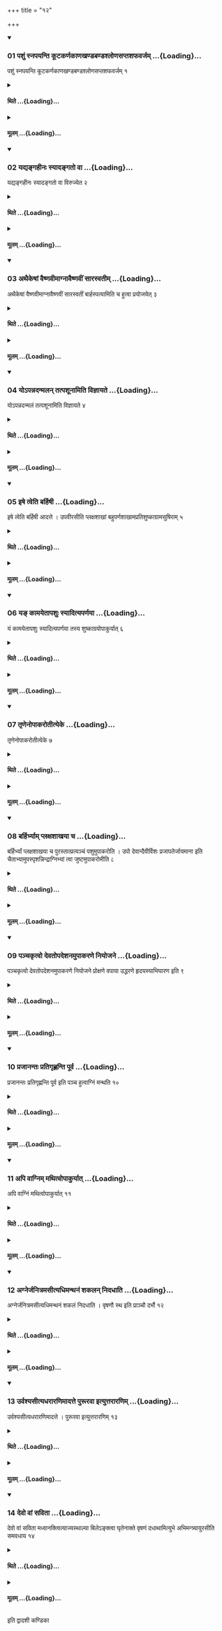 +++
title = "१२"

+++

<div class="js_include" includetitle="true" newlevelforh1="3" unfilled url="/vedAH_yajuH/taittirIyam/sUtram/ApastambaH/shrautam/vishvAsa-prastutiH/07/12/01_pashuM_snapayanti_kUTakarNakANakhaNDabaNDashloNasaptashaphavarjam.md">
<details open><summary><h3>01 पशुं स्नपयन्ति कूटकर्णकाणखण्डबण्डश्लोणसप्तशफवर्जम् ...{Loading}...</h3></summary>

पशुं स्नपयन्ति कूटकर्णकाणखण्डबण्डश्लोणसप्तशफवर्जम् १
</details>
</div>
<div class="js_include collapsed" newlevelforh1="4" title="थिते" unfilled url="/vedAH_yajuH/taittirIyam/sUtram/ApastambaH/shrautam/thite/07/12/01_pashuM_snapayanti_kUTakarNakANakhaNDabaNDashloNasaptashaphavarjam.md">
<details><summary><h4>थिते ...{Loading}...</h4></summary>

पशुं स्नपयन्ति कूटकर्णकाणखण्डबण्डश्लोणसप्तशफवर्जम् १
</details>
</div>
<div class="js_include collapsed" newlevelforh1="4" title="मूलम्" unfilled url="/vedAH_yajuH/taittirIyam/sUtram/ApastambaH/shrautam/mUlam/07/12/01_pashuM_snapayanti_kUTakarNakANakhaNDabaNDashloNasaptashaphavarjam.md">
<details><summary><h4>मूलम् ...{Loading}...</h4></summary>

पशुं स्नपयन्ति कूटकर्णकाणखण्डबण्डश्लोणसप्तशफवर्जम् १
</details>
</div>
<div class="js_include" includetitle="true" newlevelforh1="3" unfilled url="/vedAH_yajuH/taittirIyam/sUtram/ApastambaH/shrautam/vishvAsa-prastutiH/07/12/02_yadyangahInaH_syAdangato_vA.md">
<details open><summary><h3>02 यद्यङ्गहीनः स्यादङ्गतो वा ...{Loading}...</h3></summary>

यद्यङ्गहीनः स्यादङ्गतो वा विरुज्येत २
</details>
</div>
<div class="js_include collapsed" newlevelforh1="4" title="थिते" unfilled url="/vedAH_yajuH/taittirIyam/sUtram/ApastambaH/shrautam/thite/07/12/02_yadyangahInaH_syAdangato_vA.md">
<details><summary><h4>थिते ...{Loading}...</h4></summary>

यद्यङ्गहीनः स्यादङ्गतो वा विरुज्येत २
</details>
</div>
<div class="js_include collapsed" newlevelforh1="4" title="मूलम्" unfilled url="/vedAH_yajuH/taittirIyam/sUtram/ApastambaH/shrautam/mUlam/07/12/02_yadyangahInaH_syAdangato_vA.md">
<details><summary><h4>मूलम् ...{Loading}...</h4></summary>

यद्यङ्गहीनः स्यादङ्गतो वा विरुज्येत २
</details>
</div>
<div class="js_include" includetitle="true" newlevelforh1="3" unfilled url="/vedAH_yajuH/taittirIyam/sUtram/ApastambaH/shrautam/vishvAsa-prastutiH/07/12/03_athaikeShAM_vaiShNavImAgnAvaiShNavIM_sArasvatIm.md">
<details open><summary><h3>03 अथैकेषां वैष्णवीमाग्नावैष्णवीं सारस्वतीम् ...{Loading}...</h3></summary>

अथैकेषां वैष्णवीमाग्नावैष्णवीं सारस्वतीं बार्हस्पत्यामिति च हुत्वा प्रयोजयेत् ३
</details>
</div>
<div class="js_include collapsed" newlevelforh1="4" title="थिते" unfilled url="/vedAH_yajuH/taittirIyam/sUtram/ApastambaH/shrautam/thite/07/12/03_athaikeShAM_vaiShNavImAgnAvaiShNavIM_sArasvatIm.md">
<details><summary><h4>थिते ...{Loading}...</h4></summary>

अथैकेषां वैष्णवीमाग्नावैष्णवीं सारस्वतीं बार्हस्पत्यामिति च हुत्वा प्रयोजयेत् ३
</details>
</div>
<div class="js_include collapsed" newlevelforh1="4" title="मूलम्" unfilled url="/vedAH_yajuH/taittirIyam/sUtram/ApastambaH/shrautam/mUlam/07/12/03_athaikeShAM_vaiShNavImAgnAvaiShNavIM_sArasvatIm.md">
<details><summary><h4>मूलम् ...{Loading}...</h4></summary>

अथैकेषां वैष्णवीमाग्नावैष्णवीं सारस्वतीं बार्हस्पत्यामिति च हुत्वा प्रयोजयेत् ३
</details>
</div>
<div class="js_include" includetitle="true" newlevelforh1="3" unfilled url="/vedAH_yajuH/taittirIyam/sUtram/ApastambaH/shrautam/vishvAsa-prastutiH/07/12/04_yo-pannadanmalan_tatpashUnAmiti_vijnAyate.md">
<details open><summary><h3>04 योऽपन्नदन्मलन् तत्पशूनामिति विज्ञायते ...{Loading}...</h3></summary>

योऽपन्नदन्मलं तत्पशूनामिति विज्ञायते ४
</details>
</div>
<div class="js_include collapsed" newlevelforh1="4" title="थिते" unfilled url="/vedAH_yajuH/taittirIyam/sUtram/ApastambaH/shrautam/thite/07/12/04_yo-pannadanmalan_tatpashUnAmiti_vijnAyate.md">
<details><summary><h4>थिते ...{Loading}...</h4></summary>

योऽपन्नदन्मलं तत्पशूनामिति विज्ञायते ४
</details>
</div>
<div class="js_include collapsed" newlevelforh1="4" title="मूलम्" unfilled url="/vedAH_yajuH/taittirIyam/sUtram/ApastambaH/shrautam/mUlam/07/12/04_yo-pannadanmalan_tatpashUnAmiti_vijnAyate.md">
<details><summary><h4>मूलम् ...{Loading}...</h4></summary>

योऽपन्नदन्मलं तत्पशूनामिति विज्ञायते ४
</details>
</div>
<div class="js_include" includetitle="true" newlevelforh1="3" unfilled url="/vedAH_yajuH/taittirIyam/sUtram/ApastambaH/shrautam/vishvAsa-prastutiH/07/12/05_iShe_tveti_barhiShI.md">
<details open><summary><h3>05 इषे त्वेति बर्हिषी ...{Loading}...</h3></summary>

इषे त्वेति बर्हिषी आदत्ते । उपवीरसीति प्लक्षशाखां बहुपर्णशाखामप्रतिशुष्काग्रामसुषिराम् ५
</details>
</div>
<div class="js_include collapsed" newlevelforh1="4" title="थिते" unfilled url="/vedAH_yajuH/taittirIyam/sUtram/ApastambaH/shrautam/thite/07/12/05_iShe_tveti_barhiShI.md">
<details><summary><h4>थिते ...{Loading}...</h4></summary>

इषे त्वेति बर्हिषी आदत्ते । उपवीरसीति प्लक्षशाखां बहुपर्णशाखामप्रतिशुष्काग्रामसुषिराम् ५
</details>
</div>
<div class="js_include collapsed" newlevelforh1="4" title="मूलम्" unfilled url="/vedAH_yajuH/taittirIyam/sUtram/ApastambaH/shrautam/mUlam/07/12/05_iShe_tveti_barhiShI.md">
<details><summary><h4>मूलम् ...{Loading}...</h4></summary>

इषे त्वेति बर्हिषी आदत्ते । उपवीरसीति प्लक्षशाखां बहुपर्णशाखामप्रतिशुष्काग्रामसुषिराम् ५
</details>
</div>
<div class="js_include" includetitle="true" newlevelforh1="3" unfilled url="/vedAH_yajuH/taittirIyam/sUtram/ApastambaH/shrautam/vishvAsa-prastutiH/07/12/06_ya~N_kAmayetApashuH_syAdityaparNayA.md">
<details open><summary><h3>06 यङ् कामयेतापशुः स्यादित्यपर्णया ...{Loading}...</h3></summary>

यं कामयेतापशुः स्यादित्यपर्णया तस्य शुष्काग्रयोपाकुर्यात् ६
</details>
</div>
<div class="js_include collapsed" newlevelforh1="4" title="थिते" unfilled url="/vedAH_yajuH/taittirIyam/sUtram/ApastambaH/shrautam/thite/07/12/06_ya~N_kAmayetApashuH_syAdityaparNayA.md">
<details><summary><h4>थिते ...{Loading}...</h4></summary>

यं कामयेतापशुः स्यादित्यपर्णया तस्य शुष्काग्रयोपाकुर्यात् ६
</details>
</div>
<div class="js_include collapsed" newlevelforh1="4" title="मूलम्" unfilled url="/vedAH_yajuH/taittirIyam/sUtram/ApastambaH/shrautam/mUlam/07/12/06_ya~N_kAmayetApashuH_syAdityaparNayA.md">
<details><summary><h4>मूलम् ...{Loading}...</h4></summary>

यं कामयेतापशुः स्यादित्यपर्णया तस्य शुष्काग्रयोपाकुर्यात् ६
</details>
</div>
<div class="js_include" includetitle="true" newlevelforh1="3" unfilled url="/vedAH_yajuH/taittirIyam/sUtram/ApastambaH/shrautam/vishvAsa-prastutiH/07/12/07_tRNenopAkarotItyeke.md">
<details open><summary><h3>07 तृणेनोपाकरोतीत्येके ...{Loading}...</h3></summary>

तृणेनोपाकरोतीत्येके ७
</details>
</div>
<div class="js_include collapsed" newlevelforh1="4" title="थिते" unfilled url="/vedAH_yajuH/taittirIyam/sUtram/ApastambaH/shrautam/thite/07/12/07_tRNenopAkarotItyeke.md">
<details><summary><h4>थिते ...{Loading}...</h4></summary>

तृणेनोपाकरोतीत्येके ७
</details>
</div>
<div class="js_include collapsed" newlevelforh1="4" title="मूलम्" unfilled url="/vedAH_yajuH/taittirIyam/sUtram/ApastambaH/shrautam/mUlam/07/12/07_tRNenopAkarotItyeke.md">
<details><summary><h4>मूलम् ...{Loading}...</h4></summary>

तृणेनोपाकरोतीत्येके ७
</details>
</div>
<div class="js_include" includetitle="true" newlevelforh1="3" unfilled url="/vedAH_yajuH/taittirIyam/sUtram/ApastambaH/shrautam/vishvAsa-prastutiH/07/12/08_barhirbhyAm_plaxashAkhayA_cha.md">
<details open><summary><h3>08 बर्हिर्भ्याम् प्लक्षशाखया च ...{Loading}...</h3></summary>

बर्हिर्भ्यां प्लक्षशाखया च पुरस्तात्प्रत्यञ्चं पशुमुपाकरोति । उपो देवान्दैवीर्विशः प्रजापतेर्जायमाना इति चैताभ्यामुपस्पृशन्निन्द्राग्निभ्यां त्वा जुष्टमुपाकरोमीति ८
</details>
</div>
<div class="js_include collapsed" newlevelforh1="4" title="थिते" unfilled url="/vedAH_yajuH/taittirIyam/sUtram/ApastambaH/shrautam/thite/07/12/08_barhirbhyAm_plaxashAkhayA_cha.md">
<details><summary><h4>थिते ...{Loading}...</h4></summary>

बर्हिर्भ्यां प्लक्षशाखया च पुरस्तात्प्रत्यञ्चं पशुमुपाकरोति । उपो देवान्दैवीर्विशः प्रजापतेर्जायमाना इति चैताभ्यामुपस्पृशन्निन्द्राग्निभ्यां त्वा जुष्टमुपाकरोमीति ८
</details>
</div>
<div class="js_include collapsed" newlevelforh1="4" title="मूलम्" unfilled url="/vedAH_yajuH/taittirIyam/sUtram/ApastambaH/shrautam/mUlam/07/12/08_barhirbhyAm_plaxashAkhayA_cha.md">
<details><summary><h4>मूलम् ...{Loading}...</h4></summary>

बर्हिर्भ्यां प्लक्षशाखया च पुरस्तात्प्रत्यञ्चं पशुमुपाकरोति । उपो देवान्दैवीर्विशः प्रजापतेर्जायमाना इति चैताभ्यामुपस्पृशन्निन्द्राग्निभ्यां त्वा जुष्टमुपाकरोमीति ८
</details>
</div>
<div class="js_include" includetitle="true" newlevelforh1="3" unfilled url="/vedAH_yajuH/taittirIyam/sUtram/ApastambaH/shrautam/vishvAsa-prastutiH/07/12/09_panchakRtvo_devatopadeshanamupAkaraNe_niyojane.md">
<details open><summary><h3>09 पञ्चकृत्वो देवतोपदेशनमुपाकरणे नियोजने ...{Loading}...</h3></summary>

पञ्चकृत्वो देवतोपदेशनमुपाकरणे नियोजने प्रोक्षणे वपाया उद्धरणे हृदयस्याभिघारण इति ९
</details>
</div>
<div class="js_include collapsed" newlevelforh1="4" title="थिते" unfilled url="/vedAH_yajuH/taittirIyam/sUtram/ApastambaH/shrautam/thite/07/12/09_panchakRtvo_devatopadeshanamupAkaraNe_niyojane.md">
<details><summary><h4>थिते ...{Loading}...</h4></summary>

पञ्चकृत्वो देवतोपदेशनमुपाकरणे नियोजने प्रोक्षणे वपाया उद्धरणे हृदयस्याभिघारण इति ९
</details>
</div>
<div class="js_include collapsed" newlevelforh1="4" title="मूलम्" unfilled url="/vedAH_yajuH/taittirIyam/sUtram/ApastambaH/shrautam/mUlam/07/12/09_panchakRtvo_devatopadeshanamupAkaraNe_niyojane.md">
<details><summary><h4>मूलम् ...{Loading}...</h4></summary>

पञ्चकृत्वो देवतोपदेशनमुपाकरणे नियोजने प्रोक्षणे वपाया उद्धरणे हृदयस्याभिघारण इति ९
</details>
</div>
<div class="js_include" includetitle="true" newlevelforh1="3" unfilled url="/vedAH_yajuH/taittirIyam/sUtram/ApastambaH/shrautam/vishvAsa-prastutiH/07/12/10_prajAnantaH_pratigRhNanti_pUrva.md">
<details open><summary><h3>10 प्रजानन्तः प्रतिगृह्णन्ति पूर्व ...{Loading}...</h3></summary>

प्रजानन्तः प्रतिगृह्णन्ति पूर्व इति पञ्च हुत्वाग्निं मन्थति १०
</details>
</div>
<div class="js_include collapsed" newlevelforh1="4" title="थिते" unfilled url="/vedAH_yajuH/taittirIyam/sUtram/ApastambaH/shrautam/thite/07/12/10_prajAnantaH_pratigRhNanti_pUrva.md">
<details><summary><h4>थिते ...{Loading}...</h4></summary>

प्रजानन्तः प्रतिगृह्णन्ति पूर्व इति पञ्च हुत्वाग्निं मन्थति १०
</details>
</div>
<div class="js_include collapsed" newlevelforh1="4" title="मूलम्" unfilled url="/vedAH_yajuH/taittirIyam/sUtram/ApastambaH/shrautam/mUlam/07/12/10_prajAnantaH_pratigRhNanti_pUrva.md">
<details><summary><h4>मूलम् ...{Loading}...</h4></summary>

प्रजानन्तः प्रतिगृह्णन्ति पूर्व इति पञ्च हुत्वाग्निं मन्थति १०
</details>
</div>
<div class="js_include" includetitle="true" newlevelforh1="3" unfilled url="/vedAH_yajuH/taittirIyam/sUtram/ApastambaH/shrautam/vishvAsa-prastutiH/07/12/11_api_vAgnim_mathitvopAkuryAt.md">
<details open><summary><h3>11 अपि वाग्निम् मथित्वोपाकुर्यात् ...{Loading}...</h3></summary>

अपि वाग्निं मथित्वोपाकुर्यात् ११
</details>
</div>
<div class="js_include collapsed" newlevelforh1="4" title="थिते" unfilled url="/vedAH_yajuH/taittirIyam/sUtram/ApastambaH/shrautam/thite/07/12/11_api_vAgnim_mathitvopAkuryAt.md">
<details><summary><h4>थिते ...{Loading}...</h4></summary>

अपि वाग्निं मथित्वोपाकुर्यात् ११
</details>
</div>
<div class="js_include collapsed" newlevelforh1="4" title="मूलम्" unfilled url="/vedAH_yajuH/taittirIyam/sUtram/ApastambaH/shrautam/mUlam/07/12/11_api_vAgnim_mathitvopAkuryAt.md">
<details><summary><h4>मूलम् ...{Loading}...</h4></summary>

अपि वाग्निं मथित्वोपाकुर्यात् ११
</details>
</div>
<div class="js_include" includetitle="true" newlevelforh1="3" unfilled url="/vedAH_yajuH/taittirIyam/sUtram/ApastambaH/shrautam/vishvAsa-prastutiH/07/12/12_agnerjanitramasItyadhimanthanaM_shakalan_nidadhAti.md">
<details open><summary><h3>12 अग्नेर्जनित्रमसीत्यधिमन्थनं शकलन् निदधाति ...{Loading}...</h3></summary>

अग्नेर्जनित्रमसीत्यधिमन्थनं शकलं निदधाति । वृषणौ स्थ इति प्राञ्चौ दर्भौ १२
</details>
</div>
<div class="js_include collapsed" newlevelforh1="4" title="थिते" unfilled url="/vedAH_yajuH/taittirIyam/sUtram/ApastambaH/shrautam/thite/07/12/12_agnerjanitramasItyadhimanthanaM_shakalan_nidadhAti.md">
<details><summary><h4>थिते ...{Loading}...</h4></summary>

अग्नेर्जनित्रमसीत्यधिमन्थनं शकलं निदधाति । वृषणौ स्थ इति प्राञ्चौ दर्भौ १२
</details>
</div>
<div class="js_include collapsed" newlevelforh1="4" title="मूलम्" unfilled url="/vedAH_yajuH/taittirIyam/sUtram/ApastambaH/shrautam/mUlam/07/12/12_agnerjanitramasItyadhimanthanaM_shakalan_nidadhAti.md">
<details><summary><h4>मूलम् ...{Loading}...</h4></summary>

अग्नेर्जनित्रमसीत्यधिमन्थनं शकलं निदधाति । वृषणौ स्थ इति प्राञ्चौ दर्भौ १२
</details>
</div>
<div class="js_include" includetitle="true" newlevelforh1="3" unfilled url="/vedAH_yajuH/taittirIyam/sUtram/ApastambaH/shrautam/vishvAsa-prastutiH/07/12/13_urvashyasItyadharAraNimAdatte_purUravA_ityuttarAraNim.md">
<details open><summary><h3>13 उर्वश्यसीत्यधरारणिमादत्ते पुरूरवा इत्युत्तरारणिम् ...{Loading}...</h3></summary>

उर्वश्यसीत्यधरारणिमादत्ते । पुरूरवा इत्युत्तरारणिम् १३
</details>
</div>
<div class="js_include collapsed" newlevelforh1="4" title="थिते" unfilled url="/vedAH_yajuH/taittirIyam/sUtram/ApastambaH/shrautam/thite/07/12/13_urvashyasItyadharAraNimAdatte_purUravA_ityuttarAraNim.md">
<details><summary><h4>थिते ...{Loading}...</h4></summary>

उर्वश्यसीत्यधरारणिमादत्ते । पुरूरवा इत्युत्तरारणिम् १३
</details>
</div>
<div class="js_include collapsed" newlevelforh1="4" title="मूलम्" unfilled url="/vedAH_yajuH/taittirIyam/sUtram/ApastambaH/shrautam/mUlam/07/12/13_urvashyasItyadharAraNimAdatte_purUravA_ityuttarAraNim.md">
<details><summary><h4>मूलम् ...{Loading}...</h4></summary>

उर्वश्यसीत्यधरारणिमादत्ते । पुरूरवा इत्युत्तरारणिम् १३
</details>
</div>
<div class="js_include" includetitle="true" newlevelforh1="3" unfilled url="/vedAH_yajuH/taittirIyam/sUtram/ApastambaH/shrautam/vishvAsa-prastutiH/07/12/14_devo_vAM_savitA.md">
<details open><summary><h3>14 देवो वां सविता ...{Loading}...</h3></summary>

देवो वां सविता मध्वानक्त्वित्याज्यस्थाल्या बिलेऽङ्क्त्वा घृतेनाक्ते वृषणं दधाथामित्युभे अभिमन्त्र्यायुरसीति समवधाय १४
</details>
</div>
<div class="js_include collapsed" newlevelforh1="4" title="थिते" unfilled url="/vedAH_yajuH/taittirIyam/sUtram/ApastambaH/shrautam/thite/07/12/14_devo_vAM_savitA.md">
<details><summary><h4>थिते ...{Loading}...</h4></summary>

देवो वां सविता मध्वानक्त्वित्याज्यस्थाल्या बिलेऽङ्क्त्वा घृतेनाक्ते वृषणं दधाथामित्युभे अभिमन्त्र्यायुरसीति समवधाय १४
</details>
</div>
<div class="js_include collapsed" newlevelforh1="4" title="मूलम्" unfilled url="/vedAH_yajuH/taittirIyam/sUtram/ApastambaH/shrautam/mUlam/07/12/14_devo_vAM_savitA.md">
<details><summary><h4>मूलम् ...{Loading}...</h4></summary>

देवो वां सविता मध्वानक्त्वित्याज्यस्थाल्या बिलेऽङ्क्त्वा घृतेनाक्ते वृषणं दधाथामित्युभे अभिमन्त्र्यायुरसीति समवधाय १४
</details>
</div>

  
इति द्वादशी कण्डिका 
